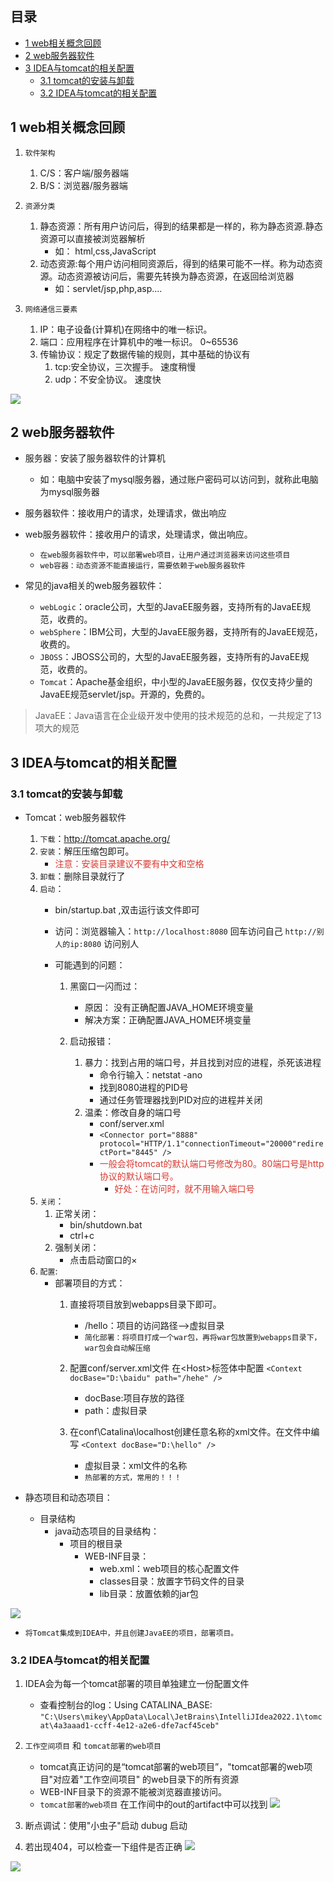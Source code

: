 ## 目录

- [1 web相关概念回顾](#1%20web%E7%9B%B8%E5%85%B3%E6%A6%82%E5%BF%B5%E5%9B%9E%E9%A1%BE)
- [2 web服务器软件](#2%20web%E6%9C%8D%E5%8A%A1%E5%99%A8%E8%BD%AF%E4%BB%B6)
- [3 IDEA与tomcat的相关配置](#3%20IDEA%E4%B8%8Etomcat%E7%9A%84%E7%9B%B8%E5%85%B3%E9%85%8D%E7%BD%AE)
	- [3.1 tomcat的安装与卸载](#3.1%20tomcat%E7%9A%84%E5%AE%89%E8%A3%85%E4%B8%8E%E5%8D%B8%E8%BD%BD)
	- [3.2 IDEA与tomcat的相关配置](#3.2%20IDEA%E4%B8%8Etomcat%E7%9A%84%E7%9B%B8%E5%85%B3%E9%85%8D%E7%BD%AE)

## 1 web相关概念回顾

1. `软件架构`
	1. C/S：客户端/服务器端
	2. B/S：浏览器/服务器端

2. `资源分类`
	1. 静态资源：所有用户访问后，得到的结果都是一样的，称为静态资源.静态资源可以直接被浏览器解析
		* 如： html,css,JavaScript
	2. 动态资源:每个用户访问相同资源后，得到的结果可能不一样。称为动态资源。动态资源被访问后，需要先转换为静态资源，在返回给浏览器
		* 如：servlet/jsp,php,asp....

3. `网络通信三要素`
	1. IP：电子设备(计算机)在网络中的唯一标识。
	2. 端口：应用程序在计算机中的唯一标识。 0~65536
	3. 传输协议：规定了数据传输的规则，其中基础的协议有
		1. tcp:安全协议，三次握手。 速度稍慢
		2. udp：不安全协议。 速度快

![](https://image-for.oss-cn-guangzhou.aliyuncs.com/for-obsidian/Java_Study/2_%E5%AD%A6%E4%B9%A0%E7%AC%94%E8%AE%B0/1_Java%E8%AF%AD%E8%A8%80%E6%A0%B8%E5%BF%83/1_Java%E5%9F%BA%E7%A1%80/1_Java%E5%A4%8D%E4%B9%A0%E7%AC%94%E8%AE%B0/%E8%B5%84%E6%BA%90%E5%88%86%E7%B1%BB.bmp)

## 2 web服务器软件

* 服务器：安装了服务器软件的计算机
	* 如：电脑中安装了mysql服务器，通过账户密码可以访问到，就称此电脑为mysql服务器
* 服务器软件：接收用户的请求，处理请求，做出响应
* web服务器软件：接收用户的请求，处理请求，做出响应。
	* `在web服务器软件中，可以部署web项目，让用户通过浏览器来访问这些项目`
	* `web容器：动态资源不能直接运行，需要依赖于web服务器软件`

* 常见的java相关的web服务器软件：
	* `webLogic`：oracle公司，大型的JavaEE服务器，支持所有的JavaEE规范，收费的。
	* `webSphere`：IBM公司，大型的JavaEE服务器，支持所有的JavaEE规范，收费的。
	* `JBOSS`：JBOSS公司的，大型的JavaEE服务器，支持所有的JavaEE规范，收费的。
	* `Tomcat`：Apache基金组织，中小型的JavaEE服务器，仅仅支持少量的JavaEE规范servlet/jsp。开源的，免费的。

>JavaEE：Java语言在企业级开发中使用的技术规范的总和，一共规定了13项大的规范


## 3 IDEA与tomcat的相关配置

### 3.1 tomcat的安装与卸载

* Tomcat：web服务器软件
	1. `下载`：http://tomcat.apache.org/
	2. `安装`：解压压缩包即可。
		* <font color="#d83931">注意：安装目录建议不要有中文和空格</font>
	3. `卸载`：删除目录就行了
	4. `启动`：
		* bin/startup.bat ,双击运行该文件即可
		* 访问：浏览器输入：`http://localhost:8080` 回车访问自己
						  `http://别人的ip:8080` 访问别人
		
		* 可能遇到的问题：
			1. 黑窗口一闪而过：
				* 原因： 没有正确配置JAVA_HOME环境变量
				* 解决方案：正确配置JAVA_HOME环境变量

			2. 启动报错：
				1. 暴力：找到占用的端口号，并且找到对应的进程，杀死该进程
					* 命令行输入：netstat -ano
					* 找到8080进程的PID号
					* 通过任务管理器找到PID对应的进程并关闭
				1. 温柔：修改自身的端口号
					* conf/server.xml
					- `<Connector port="8888" protocol="HTTP/1.1"connectionTimeout="20000"redirectPort="8445" />`
					* <font color="#d83931">一般会将tomcat的默认端口号修改为80。80端口号是http协议的默认端口号。</font>
						* <font color="#d83931">好处：在访问时，就不用输入端口号</font>
	5. `关闭`：
		1. 正常关闭：
			* bin/shutdown.bat
			* ctrl+c
		2. 强制关闭：
			* 点击启动窗口的×
	6. `配置`:
		* 部署项目的方式：
			1. 直接将项目放到webapps目录下即可。
				* /hello：项目的访问路径-->虚拟目录
				* `简化部署：将项目打成一个war包，再将war包放置到webapps目录下，war包会自动解压缩`

			2. 配置conf/server.xml文件
				在\<Host>标签体中配置
				`<Context docBase="D:\baidu" path="/hehe" />`
				* docBase:项目存放的路径
				* path：虚拟目录

			3. 在conf\\Catalina\\localhost创建任意名称的xml文件。在文件中编写
				`<Context docBase="D:\hello" />`
				* 虚拟目录：xml文件的名称
				* `热部署的方式，常用的！！！`
		
* 静态项目和动态项目：
	* 目录结构
		* java动态项目的目录结构：
			- 项目的根目录
				- WEB-INF目录：
					- web.xml：web项目的核心配置文件
					- classes目录：放置字节码文件的目录
					- lib目录：放置依赖的jar包

![](https://image-for.oss-cn-guangzhou.aliyuncs.com/for-obsidian/Java_Study/2_%E5%AD%A6%E4%B9%A0%E7%AC%94%E8%AE%B0/1_Java%E8%AF%AD%E8%A8%80%E6%A0%B8%E5%BF%83/1_Java%E5%9F%BA%E7%A1%80/1_Java%E5%A4%8D%E4%B9%A0%E7%AC%94%E8%AE%B0/image-20230922074418889.png)



* `将Tomcat集成到IDEA中，并且创建JavaEE的项目，部署项目。`

### 3.2 IDEA与tomcat的相关配置

1. IDEA会为每一个tomcat部署的项目单独建立一份配置文件
	* 查看控制台的log：Using CATALINA_BASE:   `"C:\Users\mikey\AppData\Local\JetBrains\IntelliJIdea2022.1\tomcat\4a3aaad1-ccff-4e12-a2e6-dfe7acf45ceb"`

2. `工作空间项目` 和  `tomcat部署的web项目`
	* tomcat真正访问的是“tomcat部署的web项目”，"tomcat部署的web项目"对应着"工作空间项目" 的web目录下的所有资源
	* WEB-INF目录下的资源不能被浏览器直接访问。
	* `tomcat部署的web项目` 在工作间中的out的artifact中可以找到
![](https://image-for.oss-cn-guangzhou.aliyuncs.com/for-obsidian/Java_Study/2_%E5%AD%A6%E4%B9%A0%E7%AC%94%E8%AE%B0/1_Java%E8%AF%AD%E8%A8%80%E6%A0%B8%E5%BF%83/1_Java%E5%9F%BA%E7%A1%80/1_Java%E5%A4%8D%E4%B9%A0%E7%AC%94%E8%AE%B0/image-20230922074434153.png)




3. 断点调试：使用"小虫子"启动 dubug 启动


4. 若出现404，可以检查一下组件是否正确
![](https://image-for.oss-cn-guangzhou.aliyuncs.com/for-obsidian/Java_Study/2_%E5%AD%A6%E4%B9%A0%E7%AC%94%E8%AE%B0/1_Java%E8%AF%AD%E8%A8%80%E6%A0%B8%E5%BF%83/1_Java%E5%9F%BA%E7%A1%80/1_Java%E5%A4%8D%E4%B9%A0%E7%AC%94%E8%AE%B0/image-20230922074443506.png)




![](https://image-for.oss-cn-guangzhou.aliyuncs.com/for-obsidian/Java_Study/2_%E5%AD%A6%E4%B9%A0%E7%AC%94%E8%AE%B0/1_Java%E8%AF%AD%E8%A8%80%E6%A0%B8%E5%BF%83/1_Java%E5%9F%BA%E7%A1%80/1_Java%E5%A4%8D%E4%B9%A0%E7%AC%94%E8%AE%B0/image-20230922074452738.png)
